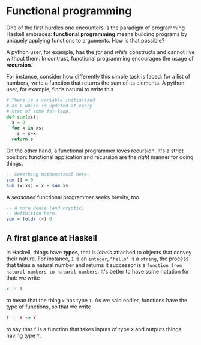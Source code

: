 # Functional programming

One of the first hurdles one encounters is the paradigm of programming Haskell embraces: **functional programming** means building programs by uniquely applying functions to arguments. How is that possible?

A python user, for example, has the *for* and *while* constructs and cannot live without them. In contrast, functional programming encourages the usage of **recursion**.

For instance, consider how differently this simple task is faced: for a list of numbers, write a function that returns the sum of its elements. A python user, for example, finds natural to write this
```python
# There is a variable initialized
# as 0 which is updated at every
# step of some for-loop. 
def sum(xs):
  s = 0
  for x in xs:
    s = s+x
  return s
```
On the other hand, a functional programmer loves recursion. It's a strict position: functional application and recursion are the *right* manner for doing things.
```haskell
-- Something mathematical here.
sum [] = 0
sum (x:xs) = x + sum xs
```
A *seasoned* functional programmer seeks brevity, too.
```haskell
-- A more dense (and cryptic)
-- definition here.
sum = foldr (+) 0 
```


## A first glance at Haskell

In Haskell, things have **types**, that is *labels* attached to objects that convey their nature. For instance, ```1``` is an ```integer```, ```"hello"``` is a ```string```, the process that takes a natural number and returns it successor is a ```function from natural numbers to natural numbers```. It's better to have some notation for that: we write
```haskell
x :: T
```
to mean that the thing ```x``` has type ```T```. As we said earlier, functions have the type of functions, so that we write
```haskell
f :: X -> Y
```
to say that ```f``` is a function that takes inputs of type ```X``` and outputs things having type ```Y```.
